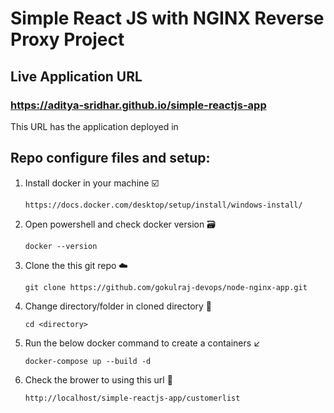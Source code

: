# Simple React JS with NGINX Reverse Proxy Project 

## Live Application URL

### https://aditya-sridhar.github.io/simple-reactjs-app
This URL has the application deployed in

## Repo configure files and setup:

1. Install docker in your machine ☑️

       https://docs.docker.com/desktop/setup/install/windows-install/
        
2. Open powershell and check docker version 🗃️

       docker --version

3. Clone the this git repo ☁️

       git clone https://github.com/gokulraj-devops/node-nginx-app.git

4. Change directory/folder in cloned directory 📁

       cd <directory>

5. Run the below docker command to create a containers ↙️

       docker-compose up --build -d

6. Check the brower to using this url 🔗

       http://localhost/simple-reactjs-app/customerlist
